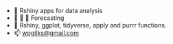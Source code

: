 - 🔭 Rshiny apps for data analysis 
- 🌱 👯 🤔 Forecasting
- 💬 Rshiny, ggplot, tidyverse, apply and purrr functions.
- 📫 wpgilks@gmail.com
